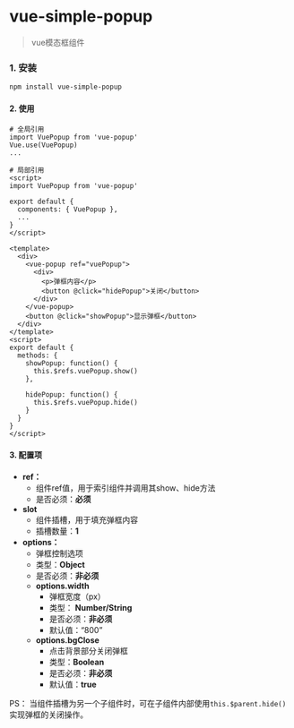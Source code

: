 # vue-simple-popup

> vue模态框组件


### 1. 安装

``` bash
npm install vue-simple-popup
```


#### 2. 使用

```
# 全局引用
import VuePopup from 'vue-popup'
Vue.use(VuePopup)
...

# 局部引用
<script>
import VuePopup from 'vue-popup'

export default {
  components: { VuePopup },
  ...
}
</script>
```

```
<template>
  <div>
    <vue-popup ref="vuePopup">
      <div>
        <p>弹框内容</p>
        <button @click="hidePopup">关闭</button>
      </div>
    </vue-popup>
    <button @click="showPopup">显示弹框</button>
  </div>
</template>
<script>
export default {
  methods: {
    showPopup: function() {
      this.$refs.vuePopup.show()
    },

    hidePopup: function() {
      this.$refs.vuePopup.hide()
    }
  }
}
</script>
```

#### 3. 配置项

* **ref：**
  * 组件ref值，用于索引组件并调用其show、hide方法
  * 是否必须：**必须**
* **slot**
  * 组件插槽，用于填充弹框内容
  * 插槽数量：**1**
* **options：**
  * 弹框控制选项
  * 类型：**Object**
  * 是否必须：**非必须**
  * **options.width**
    * 弹框宽度（px）
    * 类型： **Number/String**
    * 是否必须：**非必须**
    * 默认值：“800”
  * **options.bgClose**
    * 点击背景部分关闭弹框
    * 类型：**Boolean**
    * 是否必须：**非必须**
    * 默认值：**true**


PS： 当组件插槽为另一个子组件时，可在子组件内部使用```this.$parent.hide()```实现弹框的关闭操作。
